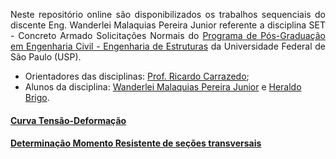 <p style='text-align: justify;'>Neste repositório online são disponibilizados os trabalhos sequenciais do discente Eng. Wanderlei Malaquias Pereira Junior referente a disciplina SET - Concreto Armado Solicitações Normais do <a href="http://ppgset.eesc.usp.br">Programa de Pós-Graduação em Engenharia Civil - Engenharia de Estruturas</a> da Universidade Federal de São Paulo (USP).</p>
  
- Orientadores das disciplinas: [Prof. Ricardo Carrazedo](http://lattes.cnpq.br/3836561236677162);
- Alunos da disciplina: [Wanderlei Malaquias Pereira Junior](http://lattes.cnpq.br/2268506213083114) e [Heraldo Brigo](http://lattes.cnpq.br/2754199697596922).

#### [Curva Tensão-Deformação](https://wmpjrufg.github.io/SET5963-EESC/trabalho1.html)
#### [Determinação Momento Resistente de seções transversais](https://nbviewer.jupyter.org/github/wmpjrufg/SET5963-EESC/blob/gh-pages/WMPereiraJuniorHBrigo_PlanilhaResultados.ipynb)
